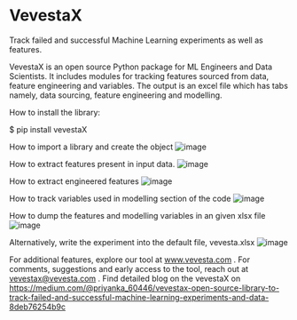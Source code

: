 # VevestaX
Track failed and successful Machine Learning experiments as well as features.

VevestaX is an open source Python package for ML Engineers and Data Scientists.  It includes modules for tracking features sourced from data, feature engineering and variables. The output is an excel file which has tabs namely, data sourcing, feature engineering and modelling.



How to install the library:

$ pip install vevestaX

How to import a library and create the object
![image](https://user-images.githubusercontent.com/81908188/140261967-6cf57c32-d58c-4f85-8eba-7a5387295fa1.png)

How to extract features present in input data.
![image](https://user-images.githubusercontent.com/81908188/141691820-511ebba1-bc5a-4ce4-acd0-cd23ae3cd782.png)

How to extract engineered features
![image](https://user-images.githubusercontent.com/81908188/140041279-7ecd6444-a9ba-4e87-a0e5-46435c759d18.png)

How to track variables used in modelling section of the code
![image](https://user-images.githubusercontent.com/81908188/140041422-97be7287-111d-40c3-bc8f-d921db90acf8.png)

How to dump the features and modelling variables in an given xlsx file
![image](https://user-images.githubusercontent.com/81908188/140653881-1698d7ba-1c0f-4879-8a96-a90123108165.png)

Alternatively, write the experiment into the default file, vevesta.xlsx
![image](https://user-images.githubusercontent.com/81908188/140653897-6654e94b-a332-49a2-a7b7-416cb5bded5c.png)


For additional features, explore our tool at www.vevesta.com .
For comments, suggestions and early access to the tool, reach out at vevestax@vevesta.com . 
Find detailed blog on the vevestaX on https://medium.com/@priyanka_60446/vevestax-open-source-library-to-track-failed-and-successful-machine-learning-experiments-and-data-8deb76254b9c
